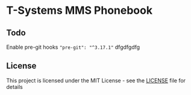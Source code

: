 # T-Systems MMS Phonebook

## Todo

Enable pre-git hooks
`"pre-git": "^3.17.1"`
dfgdfgdfg
## License

This project is licensed under the MIT License - see the [LICENSE](LICENSE) file for details
